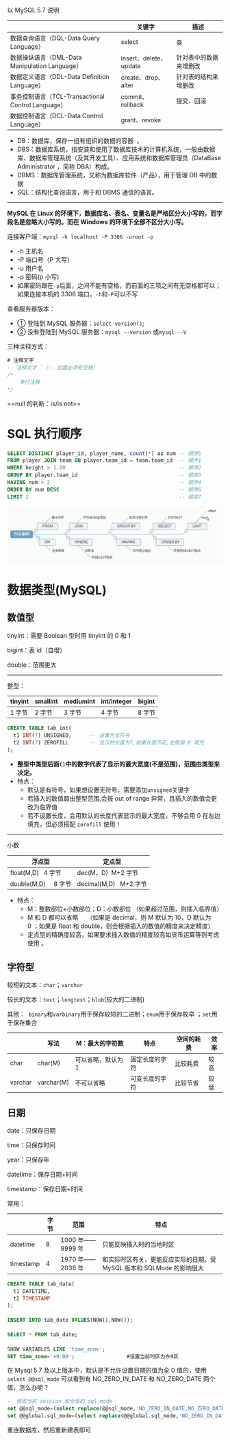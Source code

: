以 MySQL 5.7 说明

|                                                    | 关键字                 | 描述                   |
| -------------------------------------------------- | ---------------------- | ---------------------- |
| 数据查询语言（DQL-Data Query Language）            | select                 | 查                     |
| 数据操纵语言（DML-Data Manipulation Language）     | insert、delete、update | 针对表中的数据来增删改 |
| 数据定义语言（DDL-Data Definition Language）       | create、drop、alter    | 针对表的结构来增删改   |
| 事务控制语言（TCL-Transactional Control Language） | commit、rollback       | 提交、回滚             |
| 数据控制语言（DCL-Data Control Language）          | grant、revoke          |                        |

- DB：数据库，保存一组有组织的数据的容器  。
- DBS：数据库系统，指安装和使用了数据库技术的计算机系统，一般由数据库、数据库管理系统（及其开发工具）、应用系统和数据库管理员（DataBase Administrator ，简称 DBA）构成。
- DBMS：数据库管理系统，又称为数据库软件（产品），用于管理 DB 中的数据
- SQL：结构化查询语言，用于和 DBMS 通信的语言。

---

**MySQL 在 Linux 的环境下，数据库名、表名、变量名是严格区分大小写的，而字段名是忽略大小写的。而在 Windows 的环境下全部不区分大小写。**

连接客户端：`mysql -h localhost -P 3306 -uroot -p`

- -h 主机名
- -P 端口号（P 大写）
- -u 用户名
- -p 密码(p 小写)
- 如果密码跟在`-p`后面，之间不能有空格，而前面的三项之间有无空格都可以；如果连接本机的 3306 端口，`-h`和`-P`可以不写

查看服务器版本：

- ① 登陆到 MySQL 服务器：`select version()`;
- ② 没有登陆到 MySQL 服务器：`mysql --version` 或`mysql --V`

三种注释方式：

```sql
# 注释文字
-- 注释文字 `（-- 后面必须有空格）
/*
	多行注释
*/
```

==null 的判断：is/is not==

# SQL 执行顺序

```sql
SELECT DISTINCT player_id, player_name, count(*) as num -- 顺序5
FROM player JOIN team ON player.team_id = team.team_id  -- 顺序1
WHERE height > 1.80                                     -- 顺序2
GROUP BY player.team_id                                 -- 顺序3
HAVING num > 2                                          -- 顺序4
ORDER BY num DESC                                       -- 顺序6
LIMIT 2                                                 -- 顺序7
```

![](../../images/MySQL-parser.png)

# 数据类型(MySQL)

## 数值型

tinyint：需要 Boolean 型时用 tinyint 的 0 和 1

bigint：表 id（自增）

double：范围更大

---

整型：

| tinyint | smallint | mediumint | int/integer | bigint |
| ------- | -------- | --------- | ----------- | ------ |
| 1 字节  | 2 字节   | 3 字节    | 4 字节      | 8 字节 |

```sql
CREATE TABLE tab_int(
  t1 INT(7) UNSIGNED,      -- 设置为无符号
  t2 INT(7) ZEROFILL       -- 显示的长度为7,如果长度不足,左侧用 0 填充
);
```

- **整型中类型后面`()`中的数字代表了显示的最大宽度(不是范围)，范围由类型来决定。**
- 特点：
  - 默认是有符号，如果想设置无符号，需要添加`unsigned`关键字
  - 若插入的数值超出整型范围,会报 out of range 异常，且插入的数值会更改为临界值
  - 若不设置长度，会用默认的长度代表显示的最大宽度，不够会用 0 在左边填充，但必须搭配 `zerofill` 使用！

---

小数

| 浮点型                 | 定点型                  |
| ---------------------- | ----------------------- |
| float(M,D)   4 字节    | dec(M，D)  M+2 字节     |
| double(M,D)     8 字节 | decimal(M,D)   M+2 字节 |

- 特点：
  - M：整数部位+小数部位；D：小数部位 （如果超过范围，则插入临界值）
  - M 和 D 都可以省略     （如果是 decimal，则 M 默认为 10，D 默认为 0 ；如果是 float 和 double，则会根据插入的数值的精度来决定精度）
  - 定点型的精确度较高，如果要求插入数值的精度较高如货币运算等则考虑使用 。

## 字符型

较短的文本：`char`；`varchar`

较长的文本：`text`；`longtext`；`blob`(较大的二进制)

其他：  `binary`和`varbinary`用于保存较短的二进制；`enum`用于保存枚举 ；`set`用于保存集合

|         | 写法       | M：最大的字符数    | 特点           | 空间的耗费 | 效率 |
| ------- | ---------- | ------------------ | -------------- | ---------- | ---- |
| char    | char(M)    | 可以省略，默认为 1 | 固定长度的字符 | 比较耗费   | 较高 |
| varchar | varchar(M) | 不可以省略         | 可变长度的字符 | 比较节省   | 较低 |

## 日期

date：只保存日期

time：只保存时间

year：只保存年

datetime：保存日期+时间

timestamp：保存日期+时间

常用：

|           | 字节 | 范围             | 特点                                                                   |
| --------- | ---- | ---------------- | ---------------------------------------------------------------------- |
| datetime  | 8    | 1000 年——9999 年 | 只能反映插入时的当地时区                                               |
| timestamp | 4    | 1970 年——2038 年 | 和实际时区有关，更能反应实际的日期。受 MySQL 版本和 SQLMode 的影响很大 |

```sql
CREATE TABLE tab_date(
  t1 DATETIME,
  t2 TIMESTAMP
);

INSERT INTO tab_date VALUES(NOW(),NOW());

SELECT * FROM tab_date;

SHOW VARIABLES LIKE 'time_zone';
SET time_zone='+9:00';                 #设置当前时区为东9区
```

在 Mysql 5.7 及以上版本中，默认是不允许设置日期的值为全 0 值的，使用 `select @@sql_mode` 可以看到有 NO_ZERO_IN_DATE 和 NO_ZERO_DATE 两个值，怎么办呢？

```sql
-- 修改当前 session 和全局的 sql_mode
set @@sql_mode=(select replace(@@sql_mode,'NO_ZERO_IN_DATE,NO_ZERO_DATE',''));
set @@global.sql_mode=(select replace(@@global.sql_mode,'NO_ZERO_IN_DATE,NO_ZERO_DATE',''));
```

重连数据库，然后重新建表即可
